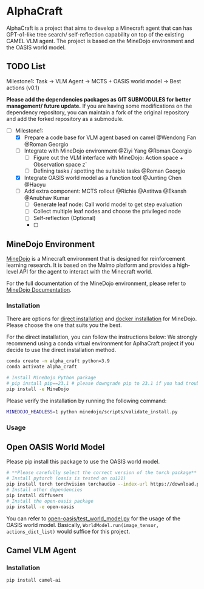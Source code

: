 # AlphaCraft
AlphaCraft is a project that aims to develop a Minecraft agent that can has GPT-o1-like tree search/ self-reflection capability on top of the existing CAMEL VLM agent. The project is based on the MineDojo environment and the OASIS world model.


## TODO List

Milestone1: Task -> VLM Agent -> MCTS + OASIS world model -> Best actions (v0.1)

**Please add the dependencies packages as GIT SUBMODULES for better management/ future update.**
If you are having some modifications on the dependency repository, you can maintain a fork of the original repository and add the forked repository as a submodule. 

- [ ]  Milestone1:
    - [x]  Prepare a code base for VLM agent based on camel  @Wendong Fan @Roman Georgio
    - [ ]  Integrate with MineDojo environment @Ziyi Yang @Roman Georgio
        - [ ]  Figure out the VLM interface with MineDojo: Action space + Observation space z`
        - [ ]  Defining tasks / spotting the suitable tasks @Roman Georgio
    - [x]  Integrate OASIS world model as a function tool @Junting Chen @Haoyu
    - [ ]  Add extra component: MCTS rollout @Richie @Astitwa @Ekansh @Anubhav Kumar
        - [ ]  Generate leaf node: Call world model to get step evaluation
        - [ ]  Collect multiple leaf nodes and choose the privileged node
        - [ ]  Self-reflection (Optional)
        - [ ]  

## MineDojo Environment
[MineDojo](https://github.com/MineDojo/MineDojo) is a Minecraft environment that is designed for reinforcement learning research. It is based on the Malmo platform and provides a high-level API for the agent to interact with the Minecraft world.

For the full documentation of the MineDojo environment, please refer to [MineDojo Documentation](https://docs.minedojo.org/).

### Installation

There are options for [direct installation](https://docs.minedojo.org/sections/getting_started/install.html#direct-install) and [docker installation](https://docs.minedojo.org/sections/getting_started/install.html#docker-image) for MineDojo. Please choose the one that suits you the best.

For the direct installation, you can follow the instructions below:
We strongly recommend using a conda virtual environment for AplhaCraft project if you decide to use the direct installation method.
```bash
conda create -n alpha_craft python=3.9
conda activate alpha_craft

# Install MineDojo Python package
# pip install pip==23.1 # please downgrade pip to 23.1 if you had trouble install MineDojo with pip >= 24
pip install -e MineDojo
```

Please verify the installation by running the following command:
```bash
MINEDOJO_HEADLESS=1 python minedojo/scripts/validate_install.py
```

### Usage


## Open OASIS World Model
Please pip install this package to use the OASIS world model. 
```bash
# **Please carefully select the correct version of the torch package**
# Install pytorch (oasis is tested on cu121)
pip install torch torchvision torchaudio --index-url https://download.pytorch.org/whl/cu121
# Install other dependencies
pip install diffusers
# Install the open-oasis package
pip install -e open-oasis
``` 

You can refer to [open-oasis/test_world_model.py](open-oasis/test_world_model.py) for the usage of the OASIS world model. Basically, `WorldModel.run(image_tensor, actions_dict_list)` would suffice for this project.



## Camel VLM Agent

### Installation

```bash
pip install camel-ai
```